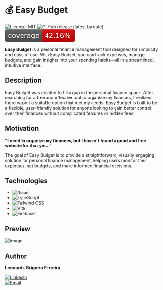 # 💰 Easy Budget

![License: MIT](https://img.shields.io/badge/license-MIT-green.svg)
![GitHub release (latest by date)](https://img.shields.io/github/v/release/leogrigs/easy-budget)
![Coverage Badge](./badge.svg)

**Easy Budget** is a personal finance management tool designed for simplicity and ease of use. With Easy Budget, you can track expenses, manage budgets, and gain insights into your spending habits—all in a streamlined, intuitive interface.

## Description

Easy Budget was created to fill a gap in the personal finance space. After searching for a free and effective tool to organize my finances, I realized there wasn't a suitable option that met my needs. Easy Budget is built to be a flexible, user-friendly solution for anyone looking to gain better control over their finances without complicated features or hidden fees.

## Motivation

**"I need to organize my finances, but I haven't found a good and free website for that yet..."**

The goal of Easy Budget is to provide a straightforward, visually engaging solution for personal finance management, helping users monitor their expenses, set budgets, and make informed financial decisions.

## Technologies

- ![React](https://img.shields.io/badge/-React-61DAFB?logo=react&logoColor=white&style=flat)
- ![TypeScript](https://img.shields.io/badge/-TypeScript-007ACC?logo=typescript&logoColor=white&style=flat)
- ![Tailwind CSS](https://img.shields.io/badge/-Tailwind%20CSS-06B6D4?logo=tailwindcss&logoColor=white&style=flat)
- ![Vite](https://img.shields.io/badge/-Vite-646CFF?logo=vite&logoColor=white&style=flat)
- ![Firebase](https://img.shields.io/badge/-Firebase-FFCA28?logo=firebase&logoColor=white&style=flat)

## Preview

![image](https://github.com/user-attachments/assets/73b6a93a-f32f-4343-a549-946c8ad4cbb5)

## Author

**Leonardo Grigorio Ferreira**

[![LinkedIn](https://img.shields.io/badge/LinkedIn-blue?logo=linkedin&logoColor=white&style=flat)](https://www.linkedin.com/in/leonardo-grigorio-ferreira/)  
[![Email](https://img.shields.io/badge/Email-D14836?logo=gmail&logoColor=white&style=flat)](mailto:leo.grigorio16@gmail.com)
